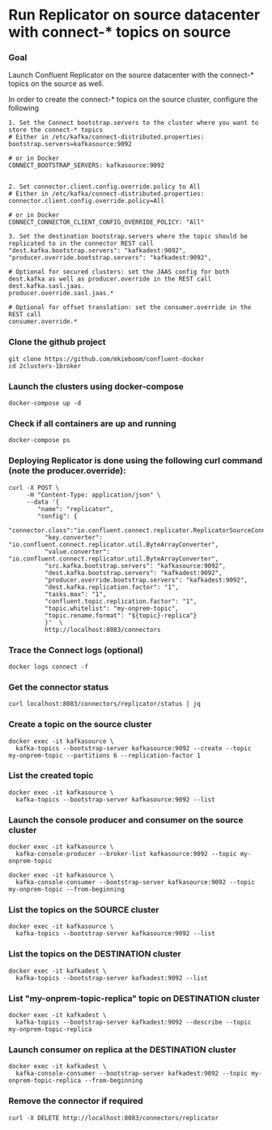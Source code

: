 # Run Replicator on source datacenter with connect-* topics on source

### Goal
Launch Confluent Replicator on the source datacenter with the connect-* topics on the source as well.

In order to create the connect-* topics on the source cluster, configure the following

```
1. Set the Connect bootstrap.servers to the cluster where you want to store the connect-* topics
# Either in /etc/kafka/connect-distributed.properties:
bootstrap.servers=kafkasource:9092

# or in Docker
CONNECT_BOOTSTRAP_SERVERS: kafkasource:9092


2. Set connector.client.config.override.policy to All
# Either in /etc/kafka/connect-distributed.properties:
connector.client.config.override.policy=All

# or in Docker
CONNECT_CONNECTOR_CLIENT_CONFIG_OVERRIDE_POLICY: "All"

3. Set the destination bootstrap.servers where the topic should be replicated to in the connector REST call
"dest.kafka.bootstrap.servers": "kafkadest:9092",
"producer.override.bootstrap.servers": "kafkadest:9092",

# Optional for secured clusters: set the JAAS config for both dest.kafka as well as producer.override in the REST call
dest.kafka.sasl.jaas.
producer.override.sasl.jaas.*

# Optional for offset translation: set the consumer.override in the REST call
consumer.override.*
```

### Clone the github project
```
git clone https://github.com/mkieboom/confluent-docker
cd 2clusters-1broker
```

### Launch the clusters using docker-compose
```
docker-compose up -d
```

### Check if all containers are up and running
```
docker-compose ps
```

### Deploying Replicator is done using the following curl command (note the producer.override):
```
curl -X POST \
     -H "Content-Type: application/json" \
     --data '{
        "name": "replicator",
        "config": {
          "connector.class":"io.confluent.connect.replicator.ReplicatorSourceConnector",
          "key.converter": "io.confluent.connect.replicator.util.ByteArrayConverter",
          "value.converter": "io.confluent.connect.replicator.util.ByteArrayConverter",
          "src.kafka.bootstrap.servers": "kafkasource:9092",
          "dest.kafka.bootstrap.servers": "kafkadest:9092",
          "producer.override.bootstrap.servers": "kafkadest:9092",
          "dest.kafka.replication.factor": "1",
          "tasks.max": "1",
          "confluent.topic.replication.factor": "1",
          "topic.whitelist": "my-onprem-topic",
          "topic.rename.format": "${topic}-replica"}
          }'  \
          http://localhost:8083/connectors
```

### Trace the Connect logs (optional)
```
docker logs connect -f
```

### Get the connector status
```
curl localhost:8083/connectors/replicator/status | jq
```

### Create a topic on the source cluster
```
docker exec -it kafkasource \
  kafka-topics --bootstrap-server kafkasource:9092 --create --topic my-onprem-topic --partitions 6 --replication-factor 1
```

### List the created topic
```
docker exec -it kafkasource \
  kafka-topics --bootstrap-server kafkasource:9092 --list
```

### Launch the console producer and consumer on the source cluster
```
docker exec -it kafkasource \
  kafka-console-producer --broker-list kafkasource:9092 --topic my-onprem-topic
```

```
docker exec -it kafkasource \
  kafka-console-consumer --bootstrap-server kafkasource:9092 --topic my-onprem-topic --from-beginning
```

### List the topics on the SOURCE cluster
```
docker exec -it kafkasource \
  kafka-topics --bootstrap-server kafkasource:9092 --list
```

### List the topics on the DESTINATION cluster
```
docker exec -it kafkadest \
  kafka-topics --bootstrap-server kafkadest:9092 --list
```

### List "my-onprem-topic-replica" topic on DESTINATION cluster
```
docker exec -it kafkadest \
  kafka-topics --bootstrap-server kafkadest:9092 --describe --topic my-onprem-topic-replica
```

### Launch consumer on replica at the DESTINATION cluster
```
docker exec -it kafkadest \
  kafka-console-consumer --bootstrap-server kafkadest:9092 --topic my-onprem-topic-replica --from-beginning
```


### Remove the connector if required
```
curl -X DELETE http://localhost:8083/connectors/replicator
```